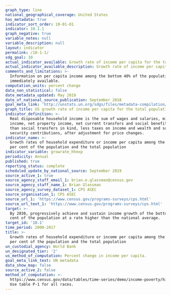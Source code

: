 ```yaml
---
graph_type: line
national_geographical_coverage: United States
has_metadata: true
indicator_sort_order: 10-01-01
indicator: 10.1.1
graph_negative: true
variable_notes: null
variable_description: null
layout: indicator
permalink: /10-1-1/
sdg_goal: 10
actual_indicator_available: Growth rate of income per capita for the total population.
actual_indicator_available_description: Growth rate of income per capita for the total population.
comments_and_limitations: >-
  Information on per capita income among the bottom 40% of the population is not
  immediately available.
computation_units: percent change
data_non_statistical: false
date_metadata_updated: May 2019
date_of_national_source_publication: September 2018
goal_meta_link: 'http://unstats.un.org/sdgs/files/metadata-compilation/Metadata-Goal-10.pdf'
graph_title: US growth rate of income per capita for the total population
indicator_definition: >-
  Real disposable household income is the sum of wages and salaries, mixed
  income, net property income, net current transfers and social benefits other
  than social transfers in kind, less taxes on income and wealth and social
  security contributions, after adjustment for price changes.
indicator_name: >-
  Growth rates of household expenditure or income per capita among the bottom 40
  per cent of the population and the total population
indicator_variable: growrate_hhexp
periodicity: Annual
published: true
reporting_status: complete
scheduled_update_by_national_source: September 2019
source_active_1: true
source_agency_staff_email_1: brian.e.glassman@census.gov
source_agency_staff_name_1: Brian Glassman
source_agency_survey_dataset_1: CPS ASEC
source_organisation_1: CPS ASEC
source_url_1: 'https://www.census.gov/programs-surveys/cps.html'
source_url_text_1: 'https://www.census.gov/programs-surveys/cps.html'
target: >-
  By 2030, progressively achieve and sustain income growth of the bottom 40 per
  cent of the population at a rate higher than the national average.
target_id: '10.1'
time_period: 2000-2017
title: >-
  Growth rates of household expenditure or income per capita among the bottom 40
  per cent of the population and the total population
un_custodial_agency: World Bank
un_designated_tier: '2'
us_method_of_computation: Percent change in income per capita.
goal_meta_link_text: UN metadata
data_show_map: false
source_active_2: false
method_of_computation: >-
  https://www.census.gov/data/tables/time-series/demo/income-poverty/historical-income-people.html. 
  Use table P-1 for all races.
---
```

